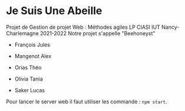 # Je Suis Une Abeille
Projet de Gestion de projet Web : Méthodes agiles LP CIASI IUT Nancy-Charlemagne 2021-2022
Notre projet s'appelle "Beehoneyst"

- François Jules

- Mangenot Alex

- Orias Théo

- Olivia Tania

- Saker Lucas

Pour lancer le server web il faut utiliser les commande : `npm start`.
